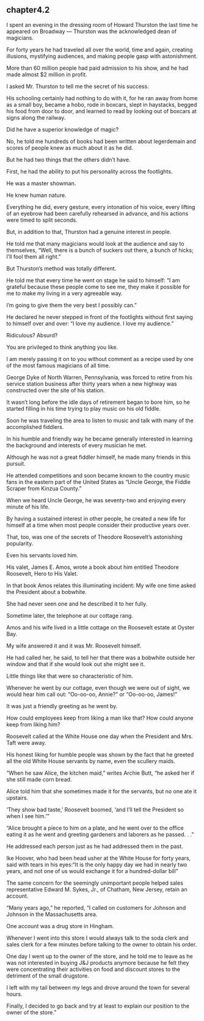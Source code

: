 
chapter4.2
---
I spent an evening in the dressing room of Howard Thurston the last time he appeared on Broadway — Thurston was the acknowledged dean of magicians.

For forty years he had traveled all over the world, time and again, creating illusions, mystifying audiences, and making people gasp with astonishment.

More than 60 million people had paid admission to his show, and he had made almost $2 million in profit.

I asked Mr. Thurston to tell me the secret of his success.

His schooling certainly had nothing to do with it, for he ran away from home as a small boy, became a hobo, rode in boxcars, slept in haystacks, begged his food from door to door, and learned to read by looking out of boxcars at signs along the railway.

Did he have a superior knowledge of magic?

No, he told me hundreds of books had been written about legerdemain and scores of people knew as much about it as he did.

But he had two things that the others didn’t have.

First, he had the ability to put his personality across the footlights.

He was a master showman.

He knew human nature.

Everything he did, every gesture, every intonation of his voice, every lifting of an eyebrow had been carefully rehearsed in advance, and his actions were timed to split seconds.

But, in addition to that, Thurston had a genuine interest in people.

He told me that many magicians would look at the audience and say to themselves, “Well, there is a bunch of suckers out there, a bunch of hicks; I’ll fool them all right.”

But Thurston’s method was totally different.

He told me that every time he went on stage he said to himself: “I am grateful because these people come to see me, they make it possible for me to make my living in a very agreeable way.

I’m going to give them the very best I possibly can.”

He declared he never stepped in front of the footlights without first saying to himself over and over: “I love my audience. I love my audience.”

Ridiculous? Absurd?

You are privileged to think anything you like.

I am merely passing it on to you without comment as a recipe used by one of the most famous magicians of all time.

George Dyke of North Warren, Pennsylvania, was forced to retire from his service station business after thirty years when a new highway was constructed over the site of his station.

It wasn’t long before the idle days of retirement began to bore him, so he started filling in his time trying to play music on his old fiddle.

Soon he was traveling the area to listen to music and talk with many of the accomplished fiddlers.

In his humble and friendly way he became generally interested in learning the background and interests of every musician he met.

Although he was not a great fiddler himself, he made many friends in this pursuit.

He attended competitions and soon became known to the country music fans in the eastern part of the United States as “Uncle George, the Fiddle Scraper from Kinzua County.”

When we heard Uncle George, he was seventy-two and enjoying every minute of his life.

By having a sustained interest in other people, he created a new life for himself at a time when most people consider their productive years over.

That, too, was one of the secrets of Theodore Roosevelt’s astonishing popularity.

Even his servants loved him.

His valet, James E. Amos, wrote a book about him entitled Theodore Roosevelt, Hero to His Valet.

In that book Amos relates this illuminating incident: My wife one time asked the President about a bobwhite.

She had never seen one and he described it to her fully.

Sometime later, the telephone at our cottage rang.

Amos and his wife lived in a little cottage on the Roosevelt estate at Oyster Bay.

My wife answered it and it was Mr. Roosevelt himself.

He had called her, he said, to tell her that there was a bobwhite outside her window and that if she would look out she might see it.

Little things like that were so characteristic of him.

Whenever he went by our cottage, even though we were out of sight, we would hear him call out: “Oo-oo-oo, Annie?” or “Oo-oo-oo, James!”

It was just a friendly greeting as he went by.

How could employees keep from liking a man like that? How could anyone keep from liking him?

Roosevelt called at the White House one day when the President and Mrs. Taft were away.

His honest liking for humble people was shown by the fact that he greeted all the old White House servants by name, even the scullery maids.

“When he saw Alice, the kitchen maid,” writes Archie Butt, “he asked her if she still made corn bread.

Alice told him that she sometimes made it for the servants, but no one ate it upstairs.

‘They show bad taste,’ Roosevelt boomed, ‘and I’ll tell the President so when I see him.’”

“Alice brought a piece to him on a plate, and he went over to the office eating it as he went and greeting gardeners and laborers as he passed. . .”

He addressed each person just as he had addressed them in the past.

Ike Hoover, who had been head usher at the White House for forty years, said with tears in his eyes:“It is the only happy day we had in nearly two years, and not one of us would exchange it for a hundred-dollar bill”

The same concern for the seemingly unimportant people helped sales representative Edward M. Sykes, Jr., of Chatham, New Jersey, retain an account.

“Many years ago,” he reported, “I called on customers for Johnson and Johnson in the Massachusetts area.

One account was a drug store in Hingham.

Whenever I went into this store I would always talk to the soda clerk and sales clerk for a few minutes before talking to the owner to obtain his order.

One day I went up to the owner of the store, and he told me to leave as he was not interested in buying J&J products anymore because he felt they were concentrating their activities on food and discount stores to the detriment of the small drugstore.

I left with my tail between my legs and drove around the town for several hours.

Finally, I decided to go back and try at least to explain our position to the owner of the store.”